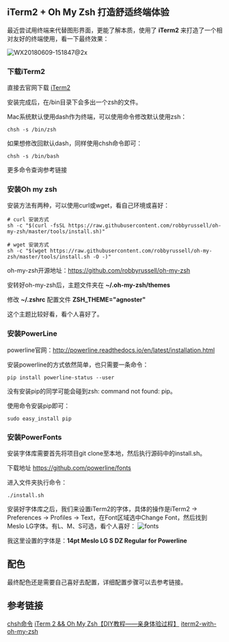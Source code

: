 
## iTerm2 + Oh My Zsh 打造舒适终端体验

最近尝试用终端来代替图形界面，更能了解本质，使用了 **iTerm2** 来打造了一个相对友好的终端使用，看一下最终效果：

![WX20180609-151847@2x](http://p44bkxib3.bkt.clouddn.com/WX20180609-151847@2x.png)

### 下载iTerm2

直接去官网下载 [iTerm2](https://www.iterm2.com/)

安装完成后，在/bin目录下会多出一个zsh的文件。

Mac系统默认使用dash作为终端，可以使用命令修改默认使用zsh：

```shell
chsh -s /bin/zsh
```

如果想修改回默认dash，同样使用chsh命令即可：

```shell
chsh -s /bin/bash
```
更多命令查询参考链接

### 安装Oh my zsh

安装方法有两种，可以使用curl或wget，看自己环境或喜好：

```shell
# curl 安装方式
sh -c "$(curl -fsSL https://raw.githubusercontent.com/robbyrussell/oh-my-zsh/master/tools/install.sh)"
```

```shell
# wget 安装方式
sh -c "$(wget https://raw.githubusercontent.com/robbyrussell/oh-my-zsh/master/tools/install.sh -O -)"
```

oh-my-zsh开源地址：https://github.com/robbyrussell/oh-my-zsh

安转好oh-my-zsh后，主题文件夹在 **~/.oh-my-zsh/themes**

修改 **~/.zshrc** 配置文件 **ZSH_THEME="agnoster"**

这个主题比较好看，看个人喜好了。

### 安装PowerLine

powerline官网：http://powerline.readthedocs.io/en/latest/installation.html

安装powerline的方式依然简单，也只需要一条命令：

```shell
pip install powerline-status --user
```

没有安装pip的同学可能会碰到zsh: command not found: pip。

使用命令安装pip即可：

```shell
sudo easy_install pip
```

### 安装PowerFonts

安装字体库需要首先将项目git clone至本地，然后执行源码中的install.sh。

下载地址 https://github.com/powerline/fonts

进入文件夹执行命令：

```shell
./install.sh
```

安装好字体库之后，我们来设置iTerm2的字体，具体的操作是iTerm2 -> Preferences -> Profiles -> Text，在Font区域选中Change Font，然后找到Meslo LG字体。有L、M、S可选，看个人喜好：
![fonts](http://p44bkxib3.bkt.clouddn.com/fonts.png)

我这里设置的字体是：**14pt Meslo LG S DZ Regular for Powerline**

## 配色

最终配色还是需要自己喜好去配置，详细配置步骤可以去参考链接。

## 参考链接

[chsh命令](http://man.linuxde.net/chsh)
[iTerm 2 && Oh My Zsh【DIY教程——亲身体验过程】](https://www.jianshu.com/p/7de00c73a2bb)
[iterm2-with-oh-my-zsh](https://github.com/sirius1024/iterm2-with-oh-my-zsh)

